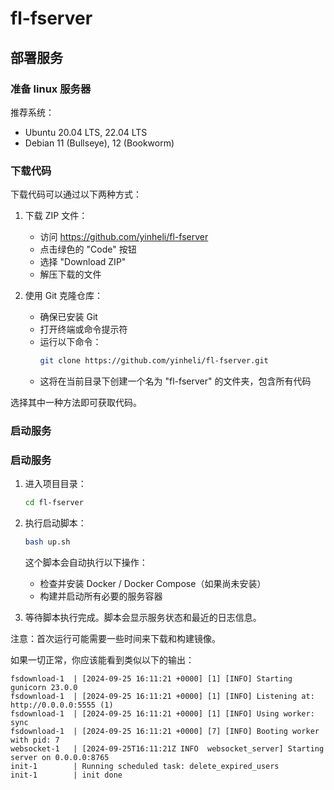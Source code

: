 # fl-fserver

## 部署服务

### 准备 linux 服务器

推荐系统：
- Ubuntu 20.04 LTS, 22.04 LTS
- Debian 11 (Bullseye), 12 (Bookworm)

### 下载代码

下载代码可以通过以下两种方式：

1. 下载 ZIP 文件：
   - 访问 https://github.com/yinheli/fl-fserver
   - 点击绿色的 "Code" 按钮
   - 选择 "Download ZIP"
   - 解压下载的文件

2. 使用 Git 克隆仓库：
   - 确保已安装 Git
   - 打开终端或命令提示符
   - 运行以下命令：
     ```bash
     git clone https://github.com/yinheli/fl-fserver.git
     ```
   - 这将在当前目录下创建一个名为 "fl-fserver" 的文件夹，包含所有代码

选择其中一种方法即可获取代码。

### 启动服务


### 启动服务

1. 进入项目目录：
   ```bash
   cd fl-fserver
   ```

2. 执行启动脚本：
   ```bash
   bash up.sh
   ```

   这个脚本会自动执行以下操作：
   - 检查并安装 Docker / Docker Compose（如果尚未安装）
   - 构建并启动所有必要的服务容器

3. 等待脚本执行完成。脚本会显示服务状态和最近的日志信息。

注意：首次运行可能需要一些时间来下载和构建镜像。

如果一切正常，你应该能看到类似以下的输出：

```
fsdownload-1  | [2024-09-25 16:11:21 +0000] [1] [INFO] Starting gunicorn 23.0.0
fsdownload-1  | [2024-09-25 16:11:21 +0000] [1] [INFO] Listening at: http://0.0.0.0:5555 (1)
fsdownload-1  | [2024-09-25 16:11:21 +0000] [1] [INFO] Using worker: sync
fsdownload-1  | [2024-09-25 16:11:21 +0000] [7] [INFO] Booting worker with pid: 7
websocket-1   | [2024-09-25T16:11:21Z INFO  websocket_server] Starting server on 0.0.0.0:8765
init-1        | Running scheduled task: delete_expired_users
init-1        | init done
```